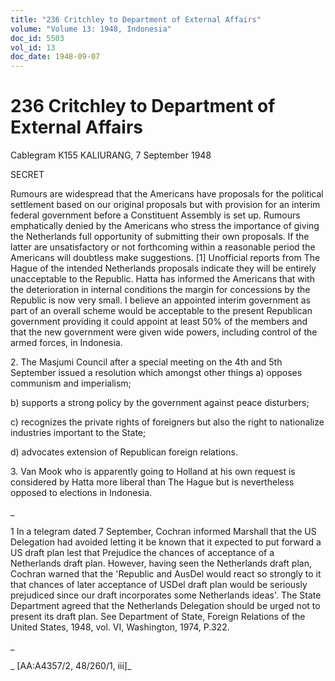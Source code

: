 ```yaml
---
title: "236 Critchley to Department of External Affairs"
volume: "Volume 13: 1948, Indonesia"
doc_id: 5503
vol_id: 13
doc_date: 1948-09-07
---
```


# 236 Critchley to Department of External Affairs

Cablegram K155 KALIURANG, 7 September 1948

SECRET

Rumours are widespread that the Americans have proposals for the political settlement based on our original proposals but with provision for an interim federal government before a Constituent Assembly is set up. Rumours emphatically denied by the Americans who stress the importance of giving the Netherlands full opportunity of submitting their own proposals. If the latter are unsatisfactory or not forthcoming within a reasonable period the Americans will doubtless make suggestions. [1] Unofficial reports from The Hague of the intended Netherlands proposals indicate they will be entirely unacceptable to the Republic. Hatta has informed the Americans that with the deterioration in internal conditions the margin for concessions by the Republic is now very small. I believe an appointed interim government as part of an overall scheme would be acceptable to the present Republican government providing it could appoint at least 50% of the members and that the new government were given wide powers, including control of the armed forces, in Indonesia.

2\. The Masjumi Council after a special meeting on the 4th and 5th September issued a resolution which amongst other things a) opposes communism and imperialism;

b) supports a strong policy by the government against peace disturbers;

c) recognizes the private rights of foreigners but also the right to nationalize industries important to the State;

d) advocates extension of Republican foreign relations.

3\. Van Mook who is apparently going to Holland at his own request is considered by Hatta more liberal than The Hague but is nevertheless opposed to elections in Indonesia.

_

1 In a telegram dated 7 September, Cochran informed Marshall that the US Delegation had avoided letting it be known that it expected to put forward a US draft plan lest that Prejudice the chances of acceptance of a Netherlands draft plan. However, having seen the Netherlands draft plan, Cochran warned that the 'Republic and AusDel would react so strongly to it that chances of later acceptance of USDel draft plan would be seriously prejudiced since our draft incorporates some Netherlands ideas'. The State Department agreed that the Netherlands Delegation should be urged not to present its draft plan. See Department of State, Foreign Relations of the United States, 1948, vol. VI, Washington, 1974, P.322.

_

_ [AA:A4357/2, 48/260/1, iii]_
